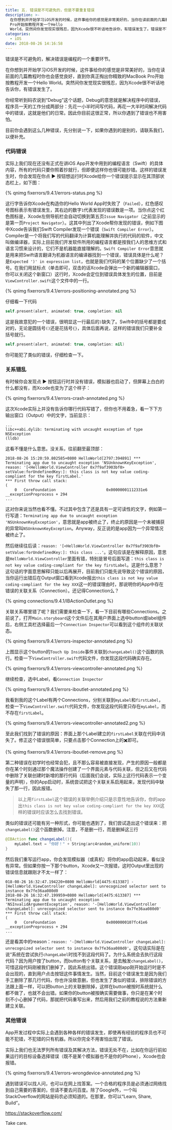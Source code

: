 ```yaml
---
title: 五. 错误是不可避免的，但是不要重复错误
description: >-
  在你想到并开始学习iOS开发的时候，这件事给你的感觉是非常美好的，当你在读前面的几篇教程时你也会感觉良好，直到你真正掏出你精致的MacBook
  Pro开始按教程开发一个Hello
  World。突然间你发觉现实很残忍，因为Xcode很不听话地告诉你，有错误发生了。错误是不可避免的，解决错误是编程的一个重要环境。你经常听到码农说到“Debug”这个话题，Debug的意思就是解决程序中的错误，程序员一天的工作分成两部分：先花一小半时间写代码，再花一大半时间解决代码中的错误，这就是他们的日常。因此你目前这很正常，所以你遇到了错误也不用害怕。
categories:
  - iOS
date: 2018-08-26 14:16:58
---
```

<!-- block -->
错误是不可避免的，解决错误是编程的一个重要环节。
<!-- block -->

在你想到并开始学习iOS开发的时候，这件事给你的感觉是非常美好的，当你在读前面的几篇教程时你也会感觉良好，直到你真正掏出你精致的MacBook Pro开始按教程开发一个Hello World。突然间你发觉现实很残忍，因为Xcode很不听话地告诉你，有错误发生了。

你经常听到码农说到“Debug”这个话题，Debug的意思就是解决程序中的错误，程序员一天的工作分成两部分：先花一小半时间写代码，再花一大半时间解决代码中的错误，这就是他们的日常。因此你目前这很正常，所以你遇到了错误也不用害怕。

目前你会遇到这么几种错误，先分别说一下，如果你遇到的是别的，请联系我们，以便补充。

### 代码错误

实际上我们现在还没有正式在讲iOS App开发中用到的编程语言（Swift）的具体内容，所有的代码只要你照着抄就行，但即便这样你也很可能抄错。这样的错误发生时，你会发现在你点 ▶ 按钮想运行时Xcode给你一个错误提示显示在其顶部状态栏上，如下图：

{% qnimg fixerrors/9.4.1/errors-status.png %}

这行字告诉你Xcode在构造你的Hello World App时失败了（`Failed`），红色感叹号图标表示有错误发生，其右边的数字`1`代表发现的错误数是一项。当你点这个红色图标是，Xcode左侧导航栏会自动切换到第五页`Issue Navigator`（之前显示的是第一页`Project Navigator`）。这其中列出了Xcode帮你发现的错误，例如下图中Xcode告诉我们Swift Compiler发现一个错误（`Swift Compiler Error`）。Compiler是一个将我们写的代码翻译为计算机能理解并执行的代码的软件，中文叫做编译器，实际上目前我们开发软件所用的编程语言都是按我们人的思维方式和语言习惯来设计的，它们不是机器能直接理解的。`Swift Compiler Error`意思就是用来把Swift语言翻译为机器语言的编译器找到一个错误，错误具体是什么呢？是`Expected ')' in expression list`，也就是我们代码的某个位置缺少了一个括号。在我们用鼠标点（单击即可，双击的话Xcode会弹出一个新的编辑器窗口，你可以关闭这个新窗口）这行时，Xcode会定位到错误具体发生的位置，目前是`ViewController.swift`这个文件中的一行。

{% qnimg fixerrors/9.4.1/errors-positioning-annotated.png %}

仔细看一下代码

``` swift
self.present(alert, animated: true, completion: nil
```

这是我故意犯的一个错误，很明显这一行最后的`)`缺失了。Swift中的括号都是要成对的，无论是圆括号`()`还是花括号`{}`，具体后面再说，这样的错误我们只要补全括号就行。

``` swift
self.present(alert, animated: true, completion: nil)
```

你可能犯了类似的错误，仔细检查一下。

### 关系错乱

有时候你会发现点 ▶ 按钮运行时并没有错误，模拟器也启动了，但屏幕上白白的什么都没有，而Xcode也变为了这个样子：

{% qnimg fixerrors/9.4.1/errors-crash-annotated.png %}

这次Xcode实际上并没有告诉你哪行代码写错了，但你也不用着急，看一下下方输出窗口（Output）中的文字，当前显示：

``` 
...
libc++abi.dylib: terminating with uncaught exception of type NSException
(lldb) 
```

这看不懂是什么意思。没关系，往前翻至最顶部：

```
2018-08-26 15:20:59.802585+0800 HelloWorld[2797:394891] *** Terminating app due to uncaught exception 'NSUnknownKeyException', reason: '[<HelloWorld.ViewController 0x7f9af3903bf0> setValue:forUndefinedKey:]: this class is not key value coding-compliant for the key firstLabel.'
*** First throw call stack:
(
	0   CoreFoundation                      0x00000001112331e6 __exceptionPreprocess + 294
...

```

这对你来说当然也看不懂。不过其中包含了还是具有一定可读性的文字，例如第一行写道：`Terminating app due to uncaught exception 'NSUnknownKeyException'`，意思就是app被终止了，终止的原因是一个未被捕获的异常叫`NSUnknownKeyException`。Anyway，反正说的是app因为一个异常情况被终止了。

然后继续往后读：`reason: '[<HelloWorld.ViewController 0x7f9af3903bf0> setValue:forUndefinedKey:]: this class ...'`。这句应该是在解释原因，意思是`HelloWorld.ViewController`里面有错，特别是冒号后面写道：`this class is not key value coding-compliant for the key firstLabel`。这是什么意思？这句话的字面意思解释只能以后再展开，目前我们只能先说导致这个错误的原因，当你运行出错后在Output窗口看到Xcode报出`this class is not key value coding-compliant for the key XXX`这一的错误理由时，那说明你的App中存在错误的关联关系（Connection）。还记得Connection么？

{% qnimg connections/9.4.1/IBActionOutlet.png %}

关联关系哪里错了呢？我们需要来检查一下，看一下目前有哪些Connections。之前说了，打开`Main.storyboard`这个文件后在其用户界面上选中button或label组件后，右侧工具栏选择最后一个`Connection Inspector`可以看到这个组件的关联状态。

{% qnimg fixerrors/9.4.1/errors-inspector-annotated.png %}

上图显示这个button的`Touch Up Inside`事件关联到`changeLabel()`这个函数的执行。检查一下`ViewController.swift`代码文件，你发现这段代码确实存在。

{% qnimg fixerrors/9.4.1/errors-viewcontroller-annotated.png %}

继续检查，选中Label，看`Connection Inspector`


{% qnimg fixerrors/9.4.1/errors-iboutlet-annotated.png %}

我看到我的这个Label有两个Connections，分别关联到`myLabel`和`firstLabel`，检查一下`ViewController.swift`代码文件，你发现这段代码里只存在`myLabel`，而不存在`firstLabel`。

{% qnimg fixerrors/9.4.1/errors-viewcontroller-annotated2.png %}

至此我们找到了错误的原因：界面上那个Label建立的`firstLabel`关联在代码中消失了。修正这个错误很简单，只要点击那个Connection上的✖️即可。

{% qnimg fixerrors/9.4.1/errors-iboutlet-remove.png %}

第二种错误在初学时也经常会犯，且不那么容易被直接发现，产生的原因一般都是你在某个时刻通过那个魔法操作创建了一个界面元素与代码关联，但之后又在代码中删除了关联创建时新增的那行代码（后面我们会说，实际上这行代码表示一个变量的声明），你的App启动时，系统尝试把这个关联关系启用起来，发现代码中缺失了那一行，因此报错。

> 以上用`firstLabel`这个错误的关联举例介绍只是示意性地告诉你，你的app出`this class is not key value coding-compliant for the key XXX`这样的错误时应该怎么去找到错误。

类似的错误还可能有另一种形式，你可能也遇到了，我们尝试造出这个错误来：把`changeLabel()`这个函数删掉。注意，不是删一行，而是删掉这三行

``` swift
@IBAction func changeLabel(){
    myLabel.text = "你好！" + String(arc4random_uniform(10))
}
```

然后我们重写运行app，你会发现模拟器（或真机）将你的app启动起来，看似没有异常。但如果你按一下那个button，Xcode又一次报错，这时Output里出现的错误信息就跟刚才不太一样了：

```
018-08-26 16:32:47.194220+0800 HelloWorld[4475:613387] -[HelloWorld.ViewController changeLabel]: unrecognized selector sent to instance 0x7fe36aa080d0
2018-08-26 16:32:47.199959+0800 HelloWorld[4475:613387] *** Terminating app due to uncaught exception 'NSInvalidArgumentException', reason: '-[HelloWorld.ViewController changeLabel]: unrecognized selector sent to instance 0x7fe36aa080d0'
*** First throw call stack:
(
	0   CoreFoundation                      0x0000000107fc41e6 __exceptionPreprocess + 294
...
```

还是看其中的reason：`reason: '-[HelloWorld.ViewController changeLabel]: unrecognized selector sent to instance 0x7fe36aa080d0'`。这句话实际是在说“系统在尝试执行`changeLabel`时找不到这段代码了。为什么系统会去执行这段代码？因为用户按了button，而button有个关联关系，是去触发`changeLabel()`，可惜这段代码刚被我们删掉了，因此系统出错。这个错误刚app刚开始运行时是不会出现的，直到用户点击按钮这件事情发生。当然，目前这个错误发生是因为我们手工删除了那几行代码，你也许没故意删，但也发生了类似的错误，排除错误的方法跟上面一样，可以把button上的关联删除掉，这样在button被按时系统就什么都不做了，也就不会出错。如果你的button被按确实需要做事，你只是在某个时刻不小心删掉了代码，那就把代码重写出来，然后用我们之前的教程说的方法重新建立关联。


<!-- 还有一种方式，我们可以选中`View Controller`，然后在`Connection Inspector`中就能看到其以下的所有组件的关联关系。  -->

### 其他错误

App开发过程中实际上会遇到各种各样的错误发生，即使再有经验的程序员也不可能不犯错，不犯错的只有机器。所以你完全不用害怕出现了错误。

实际上我们也无法罗列所有错误及其解决方法，错误无处不在，比如在你运行前如果运行的目标设备选择错误（既不是某个模拟器也不是你的iPhone），Xcode也会报错。

{% qnimg fixerrors/9.4.1/errors-wrongdevice-annotated.png %}


遇到错误可以找人问，也可以在网上找答案。一个合格的程序员是必须通过网络找到自己需要的答案的，但请不要去问百度。除了Google外，一个叫StackOverflow的网站是码农必须知道的。在那里，你可以“Learn, Share, Build”。

https://stackoverflow.com/

Take care.


